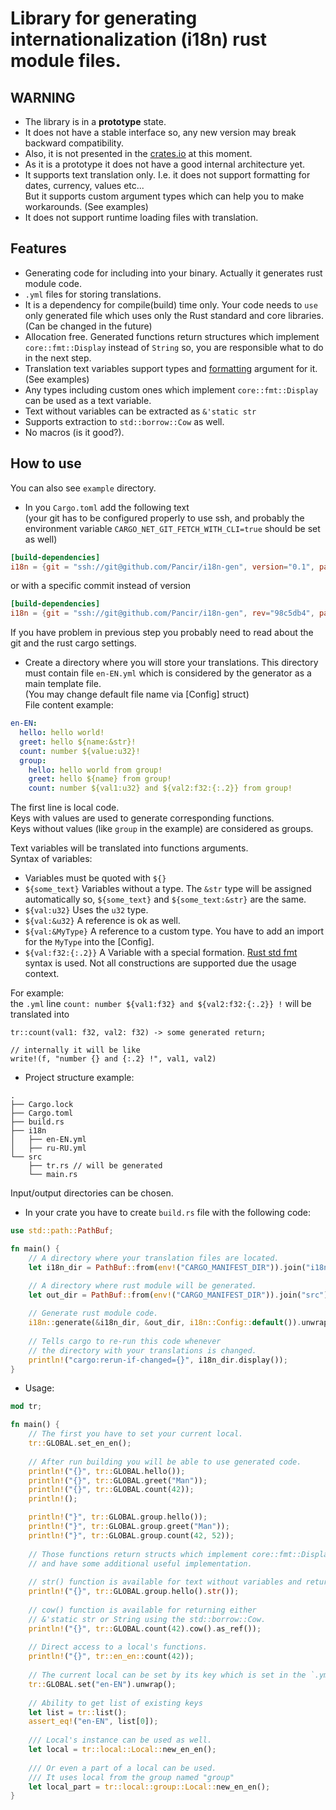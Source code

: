 # Library for generating internationalization (i18n) rust module files.

## WARNING
- The library is in a **prototype** state. 
- It does not have a stable interface so, any new version may break backward compatibility.
- Also, it is not presented in the [crates.io](https://crates.io/) at this moment.
- As it is a prototype it does not have a good internal architecture yet.
- It supports text translation only. I.e. it does not support formatting for dates, currency, values etc...  
But it supports custom argument types which can help you to make workarounds. (See examples)
- It does not support runtime loading files with translation.


## Features
- Generating code for including into your binary. Actually it generates rust module code.
- `.yml` files for storing translations.
- It is a dependency for compile(build) time only. Your code needs to `use` only generated file which uses only the Rust standard and core libraries. (Can be changed in the future)
- Allocation free. Generated functions return structures which implement `core::fmt::Display` instead of `String` so, you are responsible what to do in the next step.
- Translation text variables support types and [formatting](https://doc.rust-lang.org/std/fmt/index.html) argument for it. (See examples)
- Any types including custom ones which implement `core::fmt::Display` can be used as a text variable.
- Text without variables can be extracted as `&'static str`
- Supports extraction to `std::borrow::Cow` as well.
- No macros (is it good?).

## How to use
You can also see `example` directory.

- In you `Cargo.toml` add the following text  
(your git has to be configured properly to use ssh, and
probably the environment variable `CARGO_NET_GIT_FETCH_WITH_CLI=true` should be set as well)
```toml
[build-dependencies]
i18n = {git = "ssh://git@github.com/Pancir/i18n-gen", version="0.1", package="i18n-gen"}
```
or with a specific commit instead of version
```toml
[build-dependencies]
i18n = {git = "ssh://git@github.com/Pancir/i18n-gen", rev="98c5db4", package="i18n-gen"}
```
If you have problem in previous step you probably need to read about the git and the rust cargo settings.

- Create a directory where you will store your translations.
This directory must contain file `en-EN.yml` which is considered by the generator as a main template file.  
(You may change default file name via [Config] struct)  
File content example:
```yml
en-EN:
  hello: hello world!
  greet: hello ${name:&str}!
  count: number ${value:u32}!
  group:
    hello: hello world from group!
    greet: hello ${name} from group!
    count: number ${val1:u32} and ${val2:f32:{:.2}} from group!
```
The first line is local code.  
Keys with values are used to generate corresponding functions.  
Keys without values (like `group` in the example) are considered as groups.

Text variables will be translated into functions arguments.  
Syntax of variables:
  - Variables must be quoted with `${}`
  - `${some_text}` Variables without a type. The `&str` type will be assigned automatically so,
    `${some_text}` and `${some_text:&str}` are the same.
  - `${val:u32}`  Uses the `u32` type.  
  - `${val:&u32}` A reference is ok as well.
  - `${val:&MyType}` A reference to a custom type. You have to add an import for the `MyType` into the [Config].
  - `${val:f32:{:.2}}` A Variable with a special formation. [Rust std fmt](https://doc.rust-lang.org/std/fmt/index.html) syntax is used. Not all constructions are supported due the usage context.

For example:   
the `.yml` line `count: number ${val1:f32} and ${val2:f32:{:.2}} !` will be translated into
```text
tr::count(val1: f32, val2: f32) -> some generated return;

// internally it will be like
write!(f, "number {} and {:.2} !", val1, val2)
```

- Project structure example:
```text
.
├── Cargo.lock
├── Cargo.toml
├── build.rs
├── i18n
│   ├── en-EN.yml
│   ├── ru-RU.yml
└── src
    ├── tr.rs // will be generated
    └── main.rs
```
Input/output directories can be chosen.


- In your crate you have to create `build.rs` file with the following code:
```rs
use std::path::PathBuf;

fn main() {
    // A directory where your translation files are located.
    let i18n_dir = PathBuf::from(env!("CARGO_MANIFEST_DIR")).join("i18n");

    // A directory where rust module will be generated.
    let out_dir = PathBuf::from(env!("CARGO_MANIFEST_DIR")).join("src");
    
    // Generate rust module code.
    i18n::generate(&i18n_dir, &out_dir, i18n::Config::default()).unwrap();
    
    // Tells cargo to re-run this code whenever 
    // the directory with your translations is changed.
    println!("cargo:rerun-if-changed={}", i18n_dir.display());
}
```

- Usage:
```rs
mod tr;

fn main() {
    // The first you have to set your current local.
    tr::GLOBAL.set_en_en();
    
    // After run building you will be able to use generated code.
    println!("{}", tr::GLOBAL.hello());
    println!("{}", tr::GLOBAL.greet("Man"));
    println!("{}", tr::GLOBAL.count(42));
    println!();

    println!("}", tr::GLOBAL.group.hello());
    println!("}", tr::GLOBAL.group.greet("Man"));
    println!("}", tr::GLOBAL.group.count(42, 52));
    
    // Those functions return structs which implement core::fmt::Display
    // and have some additional useful implementation.
    
    // str() function is available for text without variables and returns &'static str.
    println!("{}", tr::GLOBAL.group.hello().str());
    
    // cow() function is available for returning either 
    // &'static str or String using the std::borrow::Cow.
    println!("{}", tr::GLOBAL.count(42).cow().as_ref());
    
    // Direct access to a local's functions.
    println!("{}", tr::en_en::count(42));
    
    // The current local can be set by its key which is set in the `.yml` file.
    tr::GLOBAL.set("en-EN").unwrap();
    
    // Ability to get list of existing keys
    let list = tr::list();
    assert_eq!("en-EN", list[0]);
        
    /// Local's instance can be used as well.    
    let local = tr::local::Local::new_en_en();
    
    /// Or even a part of a local can be used. 
    /// It uses local from the group named "group"
    let local_part = tr::local::group::Local::new_en_en();
}

```
